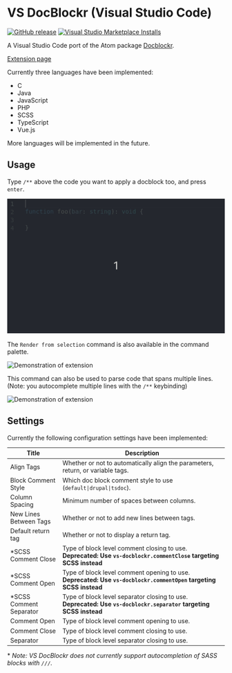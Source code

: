 # VS DocBlockr (Visual Studio Code)

[![GitHub release](https://img.shields.io/github/release/jeremyvii/vs-docblockr.svg)](https://github.com/jeremyvii/vs-docblockr/releases/latest)
[![Visual Studio Marketplace Installs](https://img.shields.io/visual-studio-marketplace/i/jeremyljackson.vs-docblock)](https://marketplace.visualstudio.com/items?itemName=jeremyljackson.vs-docblock)

A Visual Studio Code port of the Atom package [Docblockr](https://github.com/nikhilkalige/docblockr).

[Extension page](https://marketplace.visualstudio.com/items?itemName=jeremyljackson.vs-docblock)

Currently three languages have been implemented:

* C
* Java
* JavaScript
* PHP
* SCSS
* TypeScript
* Vue.js

More languages will be implemented in the future.

## Usage

Type `/**` above the code you want to apply a docblock too, and press `enter`.

![Demonstration of extension](assets/demo.gif)

The `Render from selection` command is also available in the command palette.

![Demonstration of extension](assets/command-demo.gif)

This command can also be used to parse code that spans multiple lines. (Note:
you autocomplete multiple lines with the `/**` keybinding)

![Demonstration of extension](assets/command-demo-2.gif)

## Settings

Currently the following configuration settings have been implemented:

| Title                    | Description                                                                                                          |
|--------------------------|----------------------------------------------------------------------------------------------------------------------|
| Align Tags               | Whether or not to automatically align the parameters, return, or variable tags.                                      |
| Block Comment Style      | Which doc block comment style to use (`default\|drupal\|tsdoc`).                                                     |
| Column Spacing           | Minimum number of spaces between columns.                                                                            |
| New Lines Between Tags   | Whether or not to add new lines between tags.                                                                        |
| Default return tag       | Whether or not to display a return tag.                                                                              |
| \*SCSS Comment Close     | Type of block level comment closing to use. **Deprecated: Use `vs-docblockr.commentClose` targeting SCSS instead**   |
| \*SCSS Comment Open      | Type of block level comment opening to use. **Deprecated: Use `vs-docblockr.commentOpen` targeting SCSS instead**    |
| \*SCSS Comment Separator | Type of block level separator closing to use. **Deprecated: Use `vs-docblockr.separator` targeting SCSS instead**    |
| Comment Open             | Type of block level comment opening to use.                                                                          |
| Comment Close            | Type of block level comment closing to use.                                                                          |
| Separator                | Type of block level separator closing to use.                                                                        |

\* *Note: VS DocBlockr does not currently support autocompletion of SASS blocks with `///`.*
